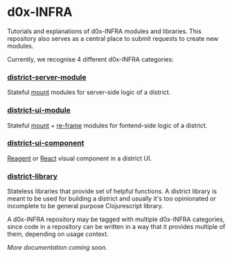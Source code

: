 # d0x-INFRA
Tutorials and explanations of d0x-INFRA modules and libraries. This repository also serves as a central place to submit requests to create new modules.

Currently, we recognise 4 different d0x-INFRA categories:
### [district-server-module](https://github.com/search?q=topic%3Adistrict-server-module+org%3Adistrict0x&type=Repositories)
Stateful [mount](https://github.com/tolitius/mount) modules for server-side logic of a district.

### [district-ui-module](https://github.com/search?q=topic%3Adistrict-ui-module+org%3Adistrict0x&type=Repositories)
Stateful [mount](https://github.com/tolitius/mount) + [re-frame](https://github.com/Day8/re-frame) modules for fontend-side logic of a district.

### [district-ui-component](https://github.com/search?q=topic%3Adistrict-library+org%3Adistrict0x&type=Repositories)
[Reagent](https://github.com/reagent-project/reagent) or [React](https://reactjs.org/) visual component in a district UI. 


### [district-library](https://github.com/search?q=topic%3Adistrict-library+org%3Adistrict0x&type=Repositories)
Stateless libraries that provide set of helpful functions. A district library is meant to be used for building a district and usually it's too opinionated or incomplete to be general purpose Clojurescript library. 

A d0x-INFRA repository may be tagged with multiple d0x-INFRA categories, since code in a repository can be written in a way that it provides multiple of them, depending on usage context. 

*More documentation coming soon.*
